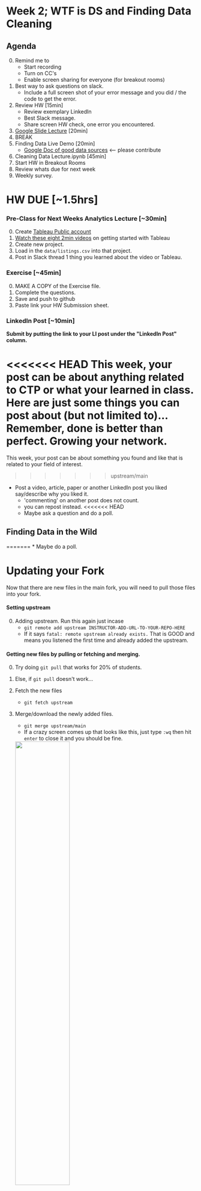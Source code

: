 # Week 2; WTF is DS and Finding Data Cleaning 


## Agenda 
0. Remind me to 
	* Start recording
	* Turn on CC's 
	* Enable screen sharing for everyone (for breakout rooms)
0. Best way to ask questions on slack. 
    * Include a full screen shot of your error message and you did / the code to get the error.  
0. Review HW  [15min]
    * Review exemplary LinkedIn 
    * Best Slack message. 
    * Share screen HW check, one error you encountered. 
0. [Google Slide Lecture](https://docs.google.com/presentation/d/1uoWIMjfH70CUrHKJnckMfd6ppQTxFwDKFlonHElwpTQ/edit) [20min]
0. BREAK
0. Finding Data Live Demo [20min]
    * [Google Doc of good data sources](https://docs.google.com/document/d/1VvmTmHrURfV24owFeew33S8INOLE9iNnRFXntSFhZdc/edit) <-- please contribute
0. Cleaning Data Lecture.ipynb [45min]
0. Start HW in Breakout Rooms 
0. Review whats due for next week 
0. Weekly survey. 


# HW DUE [~1.5hrs]

### Pre-Class for Next Weeks Analytics Lecture [~30min]
0. Create [Tableau Public account](https://public.tableau.com/app/discover)
0. [Watch these eight 2min videos](https://public.tableau.com/app/learn/how-to-videos) on getting started with Tableau
0. Create new project. 
0. Load in the `data/listings.csv` into that project.
0. Post in Slack thread 1 thing you learned about the video or Tableau. 


### Exercise [~45min]
0. MAKE A COPY of the Exercise file. 
0. Complete the questions. 
0. Save and push to github
0. Paste link your HW Submission sheet. 

### LinkedIn Post [~10min]
__Submit by putting the link to your LI post under the "LinkedIn Post" column.__

<<<<<<< HEAD
This week, your post can be about anything related to CTP or what your learned in class. Here are just some things you can post about (but not limited to)...
Remember, done is better than perfect. 
Growing your network. 
=======
This week, your post can be about something you found and like that is related to your field of interest. 
>>>>>>> upstream/main

* Post a video, article, paper or another LinkedIn post you liked say/describe why you liked it. 
    * 'commenting' on another post does not count. 
    * you can repost instead. 
<<<<<<< HEAD
    * Maybe ask a question and do a poll.

## Finding Data in the Wild
=======
    * Maybe do a poll.


# Updating your Fork
Now that there are new files in the main fork, you will need to pull those files into your fork.


#### Setting upstream
0. Adding upstream.  Run this again just incase
    * `git remote add upstream INSTRUCTOR-ADD-URL-TO-YOUR-REPO-HERE`
	* If it says `fatal: remote upstream already exists.` That is GOOD and means you listened the first time and already added the upstream.

#### Getting new files by pulling or fetching and merging. 
0. Try doing `git pull` that works for 20% of students. 
0. Else, if `git pull` doesn't work...
0. Fetch the new files
	* `git fetch upstream` 
0. Merge/download the newly added files.
	*  `git merge upstream/main`
	* If a crazy screen comes up that looks like this, just type `:wq` then hit `enter` to close it and you should be fine.
    
    <img src="https://github.com/zd123/images-for-class/blob/main/forking-image-instructions/98-strange-screen.png?raw=true" width="55%">  
    
    Just type `:wq` then hit `enter` on your keyboard.  It should close that window. 
0. Now check that the new files are in your repo.
#### Adding the new files into your repo. 
As of right now, the files are on your local machine, but not in your repo yet.  

0. Run `git stuats` and you will see a bunch of new green files.
0. Add all of the files from the new week. 
    * `git add Week-02-DS-Overview-and-Data/*`
    * `git commit -m 'adding week 2 files'`
    * `git push`

<br>
<br>
<br>
<br>

# Finding Data in the Wild
>>>>>>> upstream/main

#### Finding Data your project. 
0. Here we are going to mock data for a project about dogs. 
0. Google dog dataset. [google it, find kaggle and data world and stanford and opennyc]
0. Go to the dataworld link, about 5 links down you'll see the dog [NYC Dog Licensing Dataset](https://data.world/city-of-ny/nu7n-tubp). 
0. Point out it was last updated 2021-07-29.
0. Then go the the source, and see the source was updated this year. 
0. In the source, point out the data dictionary and user guide, scroll down to see the column descriptons. 
0. maybe sidetrack on doing one of those evolution trees (how to look how to make one of those evolution trees for dogs)
    * google dog evolution tree data
    * find research gate
    * see realted images
    * see the word 'phylogenetic', thats a new google term you can use. 
    * open paper, use command+f search for 'data' or 'download' 


#### [How I got the data for this lecture]
0. Google, ["pandas data cleaning tutorial"]((https://www.google.com/search?q=pandas+data+cleaning+tutorial&oq=pandas+data+cleaning+tutorial+&gs_lcrp=EgZjaHJvbWUyCAgAEEUYHhg5Mg0IARAAGIYDGIAEGIoFMg0IAhAAGIYDGIAEGIoFMg0IAxAAGIYDGIAEGIoFMgoIBBAAGIAEGKIEMgoIBRAAGIAEGKIEMgoIBhAAGIAEGKIE0gEINTAzNWowajGoAgCwAgA&sourceid=chrome&ie=UTF-8))
0. Open a few links. But end up on the [w3 schools tutorial](https://www.w3schools.com/python/pandas/pandas_cleaning.asp). 
0. Try and get that data. 
    - I did, copy and paste into sublime and did removing whitespace tricks in there. 
    - Then copy and did pd.read_clipboard() which works very well. 
0. Now load that data into the notebook and flow into the data cleaning lecture. 


## Cleaning data topics
0. Loading data, csvs, tsv, .zip, excels, clipboard, sql db
0. Whats the deal with missing values and NaNs. 
    * Identifying NaNs None 
    * dropping NaNs
    * Filling NaNs
0. Duplicate Rows
0. Annoying headers 
0. Dates
0. Numbers [TODO]
    * Numbers with commas 
    * Money Symbols
    * Percent symbols
    * Postal codes (numbers starting with 0)

0. String Stuff
    * splitting strings in columns
    * STRIPPING and REPLACING
    * Quotes
    * regex
0. Iterating through columns.
0. Iterating through rows. 

0. Exporting data and the infamous `Unnamed:` 
0. Multiple Datatypes in One Column [more help here](https://realpython.com/python-data-cleaning-numpy-pandas/#tidying-up-fields-in-the-data) and [here](https://www.osedea.com/insight/data-cleaning-with-python)


0. Delimiters
6. JSONs and Dictionaries 
0. Loading multiple files [nice to have]
7. Loading files from web. [do in intro]
9. Quickly throwing in sheets. [`pd.to_clipboard()`]
6. Encoding [nice to have] 




# HW Assignment
Due 1 day before class at 12:01pm (Noon).

## Pre-Class Videos
1. Watch this 
2. Do this tutorial 


## Exercise
0. Make a copy of the exercise file (see instructions above).
0. Complete the code in your new copy of the exercise file. 
0. Push that file to your fork. 
0. Copy that exact link, and paste it into the HW submission sheet. 


## LinkedIn Post



### Other shit
[NYC Open Data proposals](https://2025.open-data.nyc/) due Nov 1st.